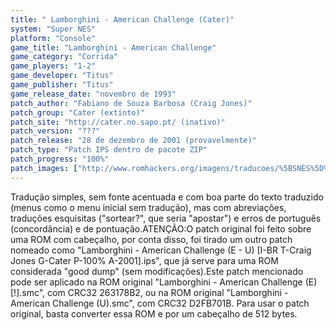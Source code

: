 ```yaml
---
title: " Lamborghini - American Challenge (Cater)"
system: "Super NES"
platform: "Console"
game_title: "Lamborghini - American Challenge"
game_category: "Corrida"
game_players: "1-2"
game_developer: "Titus"
game_publisher: "Titus"
game_release_date: "novembro de 1993"
patch_author: "Fabiano de Souza Barbosa (Craig Jones)"
patch_group: "Cater (extinto)"
patch_site: "http://cater.no.sapo.pt/ (inativo)"
patch_version: "???"
patch_release: "28 de dezembro de 2001 (provavelmente)"
patch_type: "Patch IPS dentro de pacote ZIP"
patch_progress: "100%"
patch_images: ["http://www.romhackers.org/imagens/traducoes/%5BSNES%5D%20Lamborghini%20-%20American%20Challenge%20-%201.png","http://www.romhackers.org/imagens/traducoes/%5BSNES%5D%20Lamborghini%20-%20American%20Challenge%20-%20Cater%20-%202.png","http://www.romhackers.org/imagens/traducoes/%5BSNES%5D%20Lamborghini%20-%20American%20Challenge%20-%20Cater%20-%203.png"]
---
```

Tradução simples, sem fonte acentuada e com boa parte do texto traduzido (menus como o menu inicial sem tradução), mas com abreviações, traduções esquisitas ("sortear?", que seria "apostar") e erros de português (concordância) e de pontuação.ATENÇÃO:O patch original foi feito sobre uma ROM com cabeçalho, por conta disso, foi tirado um outro patch nomeado como "Lamborghini - American Challenge (E - U) [I-BR T-Craig Jones G-Cater P-100% A-2001].ips", que já serve para uma ROM considerada "good dump" (sem modificações).Este patch mencionado pode ser aplicado na ROM original "Lamborghini - American Challenge (E) [!].smc", com CRC32 263178B2, ou na ROM original "Lamborghini - American Challenge (U).smc", com CRC32 D2FB701B. Para usar o patch original, basta converter essa ROM e por um cabeçalho de 512 bytes.
